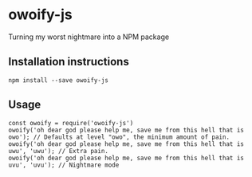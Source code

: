 # owoify-js
Turning my worst nightmare into a NPM package

## Installation instructions
`npm install --save owoify-js`

## Usage
```
const owoify = require('owoify-js')
owoify('oh dear god please help me, save me from this hell that is owo'); // Defaults at level "owo", the minimum amount of pain.
owoify('oh dear god please help me, save me from this hell that is uwu', 'uwu'); // Extra pain.
owoify('oh dear god please help me, save me from this hell that is uvu', 'uvu'); // Nightmare mode
```